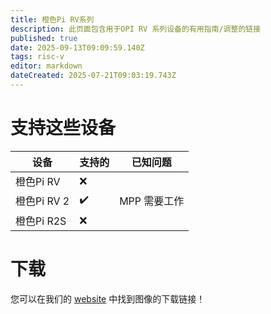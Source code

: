 ```yaml
---
title: 橙色Pi RV系列
description: 此页面包含用于OPI RV 系列设备的有用指南/调整的链接
published: true
date: 2025-09-13T09:09:59.140Z
tags: risc-v
editor: markdown
dateCreated: 2025-07-21T09:03:19.743Z
---
```


# 支持这些设备

| 设备        | 支持的 | 已知问题     |
| --------- | --- | -------- |
| 橙色Pi RV   | ❌   |          |
| 橙色Pi RV 2 | ✔️  | MPP 需要工作 |
| 橙色Pi R2S  | ❌   |          |

# 下载

您可以在我们的 [website](https://bredos.org/download.html) 中找到图像的下载链接！